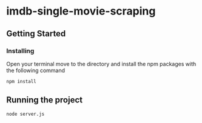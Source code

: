 # imdb-single-movie-scraping

## Getting Started

### Installing
Open your terminal move to the directory and install the npm packages with the following command
```
npm install
```
## Running the project
```
node server.js
```
